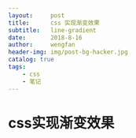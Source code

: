 ```yaml
---
layout:     post
title:      css 实现渐变效果
subtitle:   line-gradient
date:       2018-8-16
author:     wengfan
header-img: img/post-bg-hacker.jpg
catalog: true
tags:
    - css
    - 笔记
---
```


# css实现渐变效果